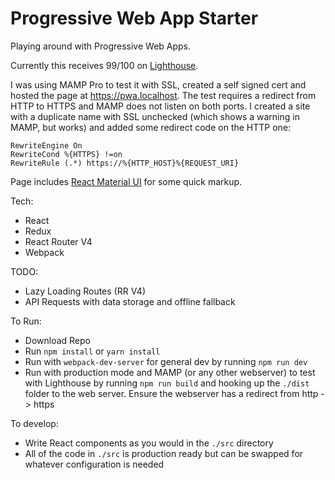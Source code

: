 # Progressive Web App Starter

Playing around with Progressive Web Apps.

Currently this receives 99/100 on [Lighthouse](https://www.google.com/url?sa=t&rct=j&q=&esrc=s&source=web&cd=1&cad=rja&uact=8&ved=0ahUKEwilmdackbHTAhXCFZQKHWhUDSUQFgglMAA&url=https%3A%2F%2Fchrome.google.com%2Fwebstore%2Fdetail%2Flighthouse%2Fblipmdconlkpinefehnmjammfjpmpbjk%3Fhl%3Den&usg=AFQjCNFvomjeSTNsyil51bzJfvzQWOp_lA&sig2=lNQTR3X9e_qqX7tYfwCMVQ).

I was using MAMP Pro to test it with SSL, created a self signed cert and hosted the page at https://pwa.localhost. The test requires a redirect from HTTP to HTTPS and MAMP does not listen on both ports. I created a site with a duplicate name with SSL unchecked (which shows a warning in MAMP, but works) and added some redirect code on the HTTP one:

```
RewriteEngine On
RewriteCond %{HTTPS} !=on
RewriteRule (.*) https://%{HTTP_HOST}%{REQUEST_URI}
```

Page includes [React Material UI](http://www.material-ui.com/#/) for some quick markup.

Tech:

* React
* Redux
* React Router V4
* Webpack

TODO:

* Lazy Loading Routes (RR V4)
* API Requests with data storage and offline fallback

To Run:

* Download Repo
* Run `npm install` or `yarn install`
* Run with `webpack-dev-server` for general dev by running `npm run dev`
* Run with production mode and MAMP (or any other webserver) to test with Lighthouse by running `npm run build` and hooking up the `./dist` folder to the web server. Ensure the webserver has a redirect from http -> https

To develop:

* Write React components as you would in the `./src` directory
* All of the code in `./src` is production ready but can be swapped for whatever configuration is needed
